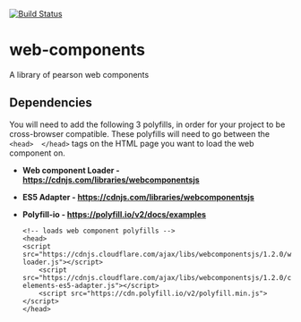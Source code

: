 [![Build Status](https://travis-ci.com/pearson-ux/web-components.svg?token=yRiZW31ciCX2AwmRD34E&branch=master)](https://travis-ci.com/pearson-ux/web-components)

# web-components
A library of pearson web components

## Dependencies
You will need to add the following 3 polyfills, in order for your project to be cross-browser compatible.  These polyfills will need to go between the  `<head>  </head>` tags on the HTML page you want to load the web component on. 

 - **Web component Loader - https://cdnjs.com/libraries/webcomponentsjs**
 - **ES5 Adapter - https://cdnjs.com/libraries/webcomponentsjs**
 - **Polyfill-io - https://polyfill.io/v2/docs/examples**

       <!-- loads web component polyfills -->
       <head>
       <script src="https://cdnjs.cloudflare.com/ajax/libs/webcomponentsjs/1.2.0/webcomponents-loader.js"></script>
           <script src="https://cdnjs.cloudflare.com/ajax/libs/webcomponentsjs/1.2.0/custom-elements-es5-adapter.js"></script>
           <script src="https://cdn.polyfill.io/v2/polyfill.min.js"></script>
       </head>
